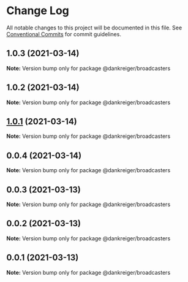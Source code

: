 # Change Log

All notable changes to this project will be documented in this file.
See [Conventional Commits](https://conventionalcommits.org) for commit guidelines.

## 1.0.3 (2021-03-14)

**Note:** Version bump only for package @dankreiger/broadcasters





## 1.0.2 (2021-03-14)

**Note:** Version bump only for package @dankreiger/broadcasters





## [1.0.1](https://github.com/dankreiger/puppy-callbacks/compare/v0.0.4...v1.0.1) (2021-03-14)

**Note:** Version bump only for package @dankreiger/broadcasters





## 0.0.4 (2021-03-14)

**Note:** Version bump only for package @dankreiger/broadcasters





## 0.0.3 (2021-03-13)

**Note:** Version bump only for package @dankreiger/broadcasters





## 0.0.2 (2021-03-13)

**Note:** Version bump only for package @dankreiger/broadcasters





## 0.0.1 (2021-03-13)

**Note:** Version bump only for package @dankreiger/broadcasters

